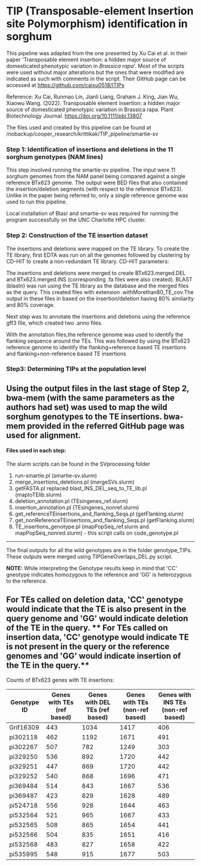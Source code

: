 # TIP (Transposable-element Insertion site Polymorphism) identification in sorghum
This pipeline was adapted from the one presented by Xu Cai et al. in their paper 'Transposable element insertion: a hidden major source of domesticated phenotypic variation in *Brassica rapa*'. 
Most of the scripts were used without major alterations but the ones that were modified are indicated as such with comments in the script. 
Their GitHub page can be accessed at https://github.com/caixu0518/ITIPs

Reference:
Xu Cai, Runmao Lin, Jianli Liang, Graham J. King, Jian Wu, Xiaowu Wang. (2022). Transposable element insertion: a hidden major source of domesticated phenotypic variation in Brassica rapa. Plant Biotechnology Journal. https://doi.org/10.1111/pbi.13807

The files used and created by this pipeline can be found at /nobackup/cooper_research/krittikak/TIP_pipeline/smartie-sv

### Step 1: Identification of insertions and deletions in the 11 sorghum genotypes (NAM lines)
This step involved running the smartie-sv pipeline.
The input were 11 sorghum genomes from the NAM panel being compared against a single reference BTx623 genome.
The output were BED files that also contained the insertion/deletion segments (with respect to the reference BTx623).
Unlike in the paper being referred to, only a single reference genome was used to run this pipeline.

Local installation of Blasr and smartie-sv was required for running the program successfully on the UNC Charlotte HPC cluster.

### Step 2: Construction of the TE insertion dataset
The insertions and deletions were mapped on the TE library.
To create the TE library, first EDTA was run on all the genomes followed by clustering by CD-HIT to create a non-redundant TE library.
CD-HIT parameters: 

The insertions and deletions were merged to create BTx623.merged.DEL and BTx623.merged.INS (corresponding .fa files were also created).
BLAST (blastn) was run using the TE library as the database and the merged files as the query. This created files with extension .withMorethan80_TE_cov.The output in these files in based on the insertion/deletion having 80% similarity and 80% coverage.

Next step was to annotate the insertions and deletions using the reference gff3 file, which created two .anno files. 

With the annotation files,the reference genome was used to identify the flanking sequence around the TEs.
This was followed by using the BTx623 reference genome to identify the flanking+reference based TE insertions and flanking+non-reference based TE insertions

### Step3: Determining TIPs at the population level
Using the output files in the last stage of Step 2, bwa-mem (with the same parameters as the authors had set) was used to map the wild sorghum genotypes to the TE insertions. 
bwa-mem provided in the referred GitHub page was used for alignment.
---------------------------------------------------------------------------------------------------------------------------------------------------------

#### Files used in each step:
The slurm scripts can be found in the SVprocessing folder
1. run-smartie.pl (smartie-sv.slurm)
2. merge_insertions_deletions.pl (mergeSVs.slurm)
3. getFASTA.pl replaced blast_INS_DEL_seq_to_TE_lib.pl (maptoTElib.slurm)
4. deletion_annotation.pl (TEsingenes_ref.slurm)
5. insertion_annotation.pl (TEsingenes_nonref.slurm)
6. get_referenceTEinsertions_and_flanking_Seqs.pl (getFlanking.slurm)
7. get_nonReferenceTEinsertions_and_flanking_Seqs.pl (getFlanking.slurm)
8. TE_insertions_genotype.pl (mapPopSeq_ref.slurm and mapPopSeq_nonred.slurm) - this script calls on code_genotype.pl 

---------------------------------------------------------------------------------------------------------------------------------------------------------

The final outputs for all the wild genotypes are in the folder genotype_TIPs.
These outputs were merged using TIPGeneOverlaps_DEL.py script.

**NOTE:** While interpreting the Genotype results keep in mind that 'CC' gneotype indicates homozygous to the reference and 'GG' is heterozygous to the reference. 

For TEs called on deletion data, 'CC' genotype would indicate that the TE is also present in the query genome and 'GG' would indicate deletion of the TE in the query. 
**
For TEs called on insertion data, 'CC' genotype would indicate TE is not present in the query or the reference genomes and 'GG' would indicate insertion of the TE in the query.**
-----------------------------------------------------------------------------------------------------------------------------------------------------------

Counts of BTx623 genes with TE insertions:

| Genotype ID | Genes with TEs (ref based) | Genes with DEL TEs (ref based) | Genes with TEs (non-ref based) | Genes with INS TEs (non-ref based) |
|-------------|----------------------------|--------------------------------|--------------------------------|------------------------------------|
| Grif16309 | 443 | 1034 | 1417 | 406 |
| pi302118 | 462 | 1192 | 1671 | 491 |
| pi302267 | 507 | 782 | 1249 | 303 |
| pi329250 | 536 | 892 | 1720 | 442 |
| pi329251 | 447 | 869 | 1720 | 442 |
| pi329252 | 540 | 868 | 1696 | 471 |
| pi369484 | 514 | 843 | 1667 | 536 |
| pi369487 | 423 | 829 | 1628 | 489 |
| pi524718 | 556 | 928 | 1644 | 463 |
| pi532564 | 521 | 965 | 1667 | 433 |
| pi532565 | 508 | 865 | 1654 | 441 |
| pi532566 | 504 | 835 | 1651 | 416 |
| pi532568 | 483 | 827 | 1658 | 422 |
| pi535995 | 548 | 915 | 1677 | 503 |
